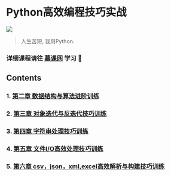 # Python高效编程技巧实战
![](http://img.mukewang.com/szimg/59f7e6c600014f2020000520.jpg)

> 人生苦短, 我用Python.

### 详细课程请往 [慕课网](http://coding.imooc.com/class/chapter/62.html) 学习 :wind_chime:

## Contents
### 1. [第二章 数据结构与算法进阶训练](https://github.com/LewisTian/PythonAdvancedExercise/blob/master/Chapter2.md)

### 2. [第三章 对象迭代与反迭代技巧训练](https://github.com/LewisTian/PythonAdvancedExercise/blob/master/Chapter3.md)

### 3. [第四章 字符串处理技巧训练](https://github.com/LewisTian/PythonAdvancedExercise/blob/master/Chapter4.md)

### 4. [第五章 文件I/O高效处理技巧训练](https://github.com/LewisTian/PythonAdvancedExercise/blob/master/Chapter5.md)

### 5. [第六章 csv，json，xml,excel高效解析与构建技巧训练](https://github.com/LewisTian/PythonAdvancedExercise/blob/master/Chapter6.md)







